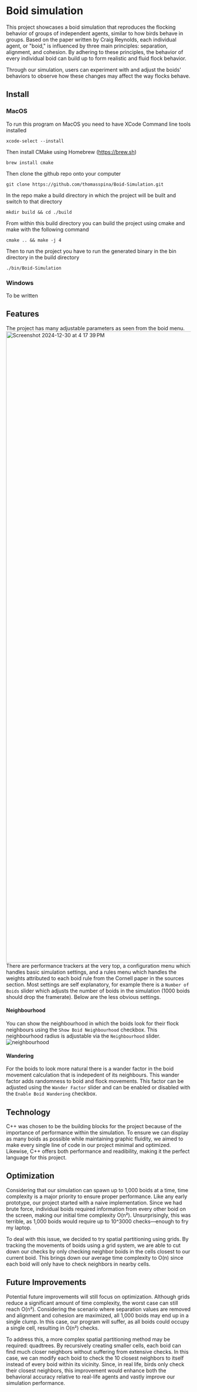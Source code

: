 # Boid simulation

This project showcases a boid simulation that reproduces the flocking behavior of groups of independent agents, similar to how birds behave in groups. Based on the paper written by Craig Reynolds, each individual agent, or "boid," is influenced by three main principles: separation, alignment, and cohesion. By adhering to these principles, the behavior of every individual boid can build up to form realistic and fluid flock behavior.

Through our simulation, users can experiment with and adjust the boids' behaviors to observe how these changes may affect the way flocks behave.

## Install
### MacOS

To run this program on MacOS you need to have XCode Command line tools installed
~~~
xcode-select --install
~~~

Then install CMake using Homebrew (https://brew.sh)
~~~
brew install cmake
~~~

Then clone the github repo onto your computer
~~~
git clone https://github.com/thomasspina/Boid-Simulation.git
~~~

In the repo make a build directory in which the project will be built and switch to that directory
~~~
mkdir build && cd ./build
~~~

From within this build directory you can build the project using cmake and make with the following command
~~~
cmake .. && make -j 4
~~~

Then to run the project you have to run the generated binary in the bin directory in the build directory
~~~
./bin/Boid-Simulation
~~~

### Windows

To be written


## Features

The project has many adjustable parameters as seen from the boid menu.
<img width="1719" alt="Screenshot 2024-12-30 at 4 17 39 PM" src="https://github.com/user-attachments/assets/9a366667-e419-49c8-8e25-a17abad6ac5c" />
There are performance trackers at the very top, a configuration menu which handles basic simulation settings, and a rules menu which handles the weights attributed to each boid rule from the Cornell paper in the sources section. Most settings are self explanatory, for example there is a `Number of Boids` slider which adjusts the number of boids in the simulation (1000 boids should drop the framerate). Below are the less obvious settings.
#### Neighbourhood
You can show the neighbourhood in which the boids look for their flock neighbours using the `Show Boid Neighbourhood` checkbox. This neighbourhood radius is adjustable via the `Neighbourhood` slider.
![neighbourhood](https://github.com/user-attachments/assets/74e32f1a-fcc0-4372-9a0c-49e503236bd5)
#### Wandering
For the boids to look more natural there is a wander factor in the boid movement calculation that is indepedent of its neighbours. This wander factor adds randomness to boid and flock movements. This factor can be adjusted using the `Wander Factor` slider and can be enabled or disabled with the `Enable Boid Wandering` checkbox.



## Technology

C++ was chosen to be the building blocks for the project because of the importance of performance within the simulation. To ensure we can display as many boids as possible while maintaining graphic fluidity, we aimed to make every single line of code in our project minimal and optimized. Likewise, C++ offers both performance and readibility, making it the perfect language for this project.

## Optimization

Considering that our simulation can spawn up to 1,000 boids at a time, time complexity is a major priority to ensure proper performance. Like any early prototype, our project started with a naive implementation. Since we had brute force, individual boids required information from every other boid on the screen, making our initial time complexity O(n²). Unsurprisingly, this was terrible, as 1,000 boids would require up to 10^3000 checks—enough to fry my laptop. 

To deal with this issue, we decided to try spatial partitioning using grids. By tracking the movements of boids using a grid system, we are able to cut down our checks by only checking neighbor boids in the cells closest to our current boid. This brings down our average time complexity to O(n) since each boid will only have to check neighbors in nearby cells.

## Future Improvements

Potential future improvements will still focus on optimization. Although grids reduce a significant amount of time complexity, the worst case can still reach O(n²). Considering the scenario where separation values are removed and alignment and cohesion are maximized, all 1,000 boids may end up in a single clump. In this case, our program will suffer, as all boids could occupy a single cell, resulting in O(n²) checks.

To address this, a more complex spatial partitioning method may be required: quadtrees. By recursively creating smaller cells, each boid can find much closer neighbors without suffering from extensive checks. In this case, we can modify each boid to check the 10 closest neighbors to itself instead of every boid within its vicinity. Since, in real life, birds only check their closest neighbors, this improvement would enhance both the behavioral accuracy relative to real-life agents and vastly improve our simulation performance.


